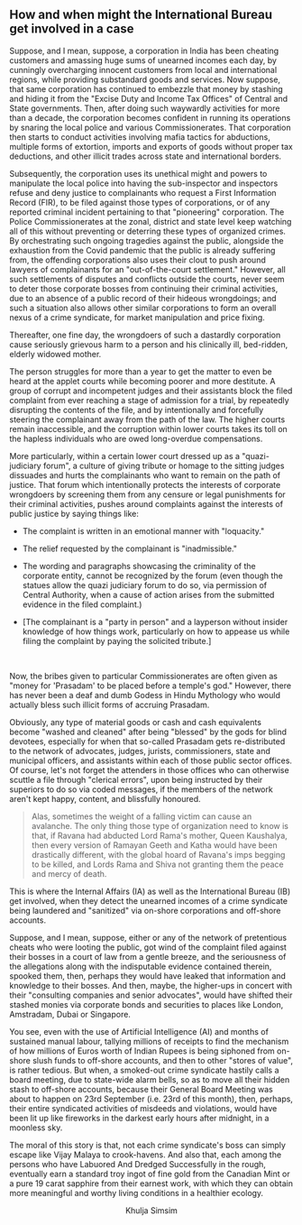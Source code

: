 ## How and when might the International Bureau get involved in a case


Suppose, and I mean, suppose, a corporation in India has been cheating customers and amassing huge sums of unearned incomes each day, by cunningly overcharging innocent customers from local and international regions, while providing substandard goods and services. Now suppose, that same corporation has continued to embezzle that money by stashing and hiding it from the "Excise Duty and Income Tax Offices" of Central and State governments. Then, after doing such waywardly activities for more than a decade, the corporation becomes confident in running its operations by snaring the local police and various Commissionerates. That corporation then starts to conduct activities involving mafia tactics for abductions, multiple forms of extortion, imports and exports of goods without proper tax deductions, and other illicit trades across state and international borders. 

Subsequently, the corporation uses its unethical might and powers to manipulate the local police into having the sub-inspector and inspectors refuse and deny justice to complainants who request a First Information Record (FIR), to be filed against those types of corporations, or of any reported criminal incident pertaining to that "pioneering" corporation. The Police Commissionerates at the zonal, district and state level keep watching all of this without preventing or deterring these types of organized crimes. By orchestrating such ongoing tragedies against the public, alongside the exhaustion from the Covid pandemic that the public is already suffering from, the offending corporations also uses their clout to push around lawyers of complainants for an "out-of-the-court settlement." However, all such settlements of disputes and conflicts outside the courts, never seem to deter those corporate bosses from continuing their criminal activities, due to an absence of a public record of their hideous wrongdoings; and such a situation also allows other similar corporations to form an overall nexus of a crime syndicate, for market manipulation and price fixing.  

Thereafter, one fine day, the wrongdoers of such a dastardly corporation cause seriously grievous harm to a person and his clinically ill, bed-ridden, elderly widowed mother. 

The person struggles for more than a year to get the matter to even be heard at the applet courts while becoming poorer and more destitute. A group of corrupt and incompetent judges and their assistants block the filed complaint from ever reaching a stage of admission for a trial, by repeatedly disrupting the contents of the file, and by intentionally and forcefully steering the complainant away from the path of the law. The higher courts remain inaccessible, and the corruption within lower courts takes its toll on the hapless individuals who are owed long-overdue compensations. 

More particularly, within a certain lower court dressed up as a "quazi-judiciary forum", a culture of giving tribute or homage to the sitting judges dissuades and hurts the complainants who want to remain on the path of justice. That forum which intentionally protects the interests of corporate wrongdoers by screening them from any censure or legal punishments for their criminal activities, pushes around complaints against the interests of public justice by saying things like:

- The complaint is written in an emotional manner with "loquacity." 

- The relief requested by the complainant is "inadmissible." 

- The wording and paragraphs showcasing the criminality of the corporate entity, cannot be recognized by the forum (even though the statues allow the quazi judiciary forum to do so, via permission of Central Authority, when a cause of action arises from the submitted evidence in the filed complaint.) 
- [The complainant is a "party in person" and a layperson without insider knowledge of how things work, particularly on how to appease us while filing the complaint by paying the solicited tribute.] 

<br>  

Now, the bribes given to particular Commissionerates are often given as "money for 'Prasadam' to be placed before a temple's god." However, there has never been a deaf and dumb Godess in Hindu Mythology who would actually bless such illicit forms of accruing Prasadam. 

Obviously, any type of material goods or cash and cash equivalents become "washed and cleaned" after being "blessed" by the gods for blind devotees, especially for when that so-called Prasadam gets re-distributed to the network of advocates, judges, jurists, commissioners, state and municipal officers, and assistants within each of those public sector offices. Of course, let's not forget the attenders in those offices who can otherwise scuttle a file through "clerical errors", upon being instructed by their superiors to do so via coded messages, if the members of the network aren't kept happy, content, and blissfully honoured. 

>Alas, sometimes the weight of a falling victim can cause an avalanche. The only thing those type of organization need to know is that, if Ravana had abducted Lord Rama's mother, Queen Kaushalya, then every version of Ramayan Geeth and Katha would have been drastically different, with the global hoard of Ravana's imps begging to be killed, and Lords Rama and Shiva not granting them the peace and mercy of death. 

This is where the Internal Affairs (IA) as well as the International Bureau (IB) get involved, when they detect the unearned incomes of a crime syndicate being laundered and "sanitized" via on-shore corporations and off-shore accounts. 

Suppose, and I mean, suppose, either or any of the network of pretentious cheats who were looting the public, got wind of the complaint filed against their bosses in a court of law from a gentle breeze, and the seriousness of the allegations along with the indisputable evidence contained therein, spooked them, then, perhaps they would have leaked that information and knowledge to their bosses. And then, maybe, the higher-ups in concert with their "consulting companies and senior advocates", would have shifted their stashed monies via corporate bonds and securities to places like London, Amstradam, Dubai or Singapore. 

You see, even with the use of Artificial Intelligence (AI) and months of sustained manual labour, tallying millions of receipts to find the mechanism of how millions of Euros worth of Indian Rupees is being siphoned from on-shore slush funds to off-shore accounts, and then to other "stores of value", is rather tedious. But when, a smoked-out crime syndicate hastily calls a board meeting, due to state-wide alarm bells, so as to move all their hidden stash to off-shore accounts, because their General Board Meeting was about to happen on 23rd September (i.e. 23rd of this month), then, perhaps, their entire syndicated activities of misdeeds and violations, would have been lit up like fireworks in the darkest early hours after midnight, in a moonless sky.    

The moral of this story is that, not each crime syndicate's boss can simply escape like Vijay Malaya to crook-havens. And also that, each among the persons who have Labuored And Dredged Successfully in the rough, eventually earn a standard troy ingot of fine gold from the Canadian Mint or a pure 19 carat sapphire from their earnest work, with which they can obtain more meaningful and worthy living conditions in a healthier ecology. 


<p style="text-align:center;">Khulja Simsim</p> 